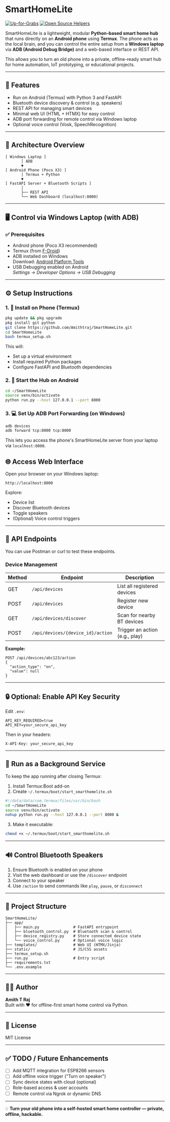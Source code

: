 # SmartHomeLite
[![Up-for-Grabs](https://img.shields.io/badge/up--for--grabs-yes-brightgreen.svg)](https://up-for-grabs.net/)
[![Open Source Helpers](https://www.codetriage.com/amithtraj/smarthomelite/badges/users.svg)](https://www.codetriage.com/amithtraj/smarthomelite)

SmartHomeLite is a lightweight, modular **Python-based smart home hub** that runs directly on an **Android phone** using **Termux**. The phone acts as the local brain, and you can control the entire setup from a **Windows laptop** via **ADB (Android Debug Bridge)** and a web-based interface or REST API.

This allows you to turn an old phone into a private, offline-ready smart hub for home automation, IoT prototyping, or educational projects.

---

## 🚀 Features

- Run on Android (Termux) with Python 3 and FastAPI
- Bluetooth device discovery & control (e.g. speakers)
- REST API for managing smart devices
- Minimal web UI (HTML + HTMX) for easy control
- ADB port forwarding for remote control via Windows laptop
- Optional voice control (Vosk, SpeechRecognition)

---

## 📸 Architecture Overview

```
[ Windows Laptop ]
       │ ADB
       ▼
[ Android Phone (Poco X3) ]
       │ Termux + Python
       ▼
[ FastAPI Server + Bluetooth Scripts ]
       │
       ├── REST API
       └── Web Dashboard (localhost:8000)
```

---

## 🖥️ Control via Windows Laptop (with ADB)

### ✅ Prerequisites

- Android phone (Poco X3 recommended)
- Termux (from [F-Droid](https://f-droid.org/en/packages/com.termux/))
- ADB installed on Windows  
  Download: [Android Platform Tools](https://developer.android.com/tools/releases/platform-tools)
- USB Debugging enabled on Android  
  _Settings → Developer Options → USB Debugging_

---

## ⚙️ Setup Instructions

### 1. 📱 Install on Phone (Termux)

```bash
pkg update && pkg upgrade
pkg install git python
git clone https://github.com/Amithtraj/SmartHomeLite.git
cd SmartHomeLite
bash termux_setup.sh
```

This will:
- Set up a virtual environment
- Install required Python packages
- Configure FastAPI and Bluetooth dependencies

### 2. 🧠 Start the Hub on Android

```bash
cd ~/SmartHomeLite
source venv/bin/activate
python run.py --host 127.0.0.1 --port 8000
```

### 3. 💻 Set Up ADB Port Forwarding (on Windows)

```cmd
adb devices
adb forward tcp:8000 tcp:8000
```

This lets you access the phone's SmartHomeLite server from your laptop via `localhost:8000`.

## 🌐 Access Web Interface

Open your browser on your Windows laptop:

```
http://localhost:8000
```

Explore:
- Device list
- Discover Bluetooth devices
- Toggle speakers
- (Optional) Voice control triggers

---

## 🔌 API Endpoints

You can use Postman or curl to test these endpoints.

### Device Management

| Method | Endpoint | Description |
|--------|----------|-------------|
| GET | `/api/devices` | List all registered devices |
| POST | `/api/devices` | Register new device |
| GET | `/api/devices/discover` | Scan for nearby BT devices |
| POST | `/api/devices/{device_id}/action` | Trigger an action (e.g., play) |

**Example:**

```http
POST /api/devices/abc123/action
{
  "action_type": "on",
  "value": null
}
```

---

## 🔒 Optional: Enable API Key Security

Edit `.env`:

```env
API_KEY_REQUIRED=true
API_KEY=your_secure_api_key
```

Then in your headers:

```http
X-API-Key: your_secure_api_key
```

---

## 🧪 Run as a Background Service

To keep the app running after closing Termux:

1. Install Termux:Boot add-on
2. Create `~/.termux/boot/start_smarthomelite.sh`

```bash
#!/data/data/com.termux/files/usr/bin/bash
cd ~/SmartHomeLite
source venv/bin/activate
nohup python run.py --host 127.0.0.1 --port 8000 &
```

3. Make it executable:

```bash
chmod +x ~/.termux/boot/start_smarthomelite.sh
```

---

## 🔊 Control Bluetooth Speakers

1. Ensure Bluetooth is enabled on your phone
2. Visit the web dashboard or use the `/discover` endpoint
3. Connect to your speaker
4. Use `/action` to send commands like `play`, `pause`, or `disconnect`

---

## 🧱 Project Structure

```
SmartHomeLite/
├── app/
│   ├── main.py               # FastAPI entrypoint
│   ├── bluetooth_control.py  # Bluetooth scan & control
│   ├── device_registry.py    # Store connected device state
│   └── voice_control.py      # Optional voice logic
├── templates/                # Web UI (HTMX/Jinja)
├── static/                   # JS/CSS assets
├── termux_setup.sh
├── run.py                    # Entry script
├── requirements.txt
└── .env.example
```

---

## 👨‍💻 Author

**Amith T Raj**  
Built with ❤️ for offline-first smart home control via Python.

---

## 📜 License

MIT License

---

## ✅ TODO / Future Enhancements

- [ ] Add MQTT integration for ESP8266 sensors
- [ ] Add offline voice trigger ("Turn on speaker")
- [ ] Sync device states with cloud (optional)
- [ ] Role-based access & user accounts
- [ ] Remote control via Ngrok or dynamic DNS

---

💡 **Turn your old phone into a self-hosted smart home controller — private, offline, hackable.**
